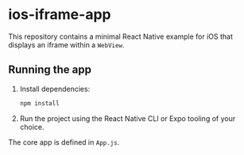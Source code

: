 # ios-iframe-app

This repository contains a minimal React Native example for iOS that displays an iframe within a `WebView`.

## Running the app

1. Install dependencies:
   ```bash
   npm install
   ```

2. Run the project using the React Native CLI or Expo tooling of your choice.

The core app is defined in `App.js`.
